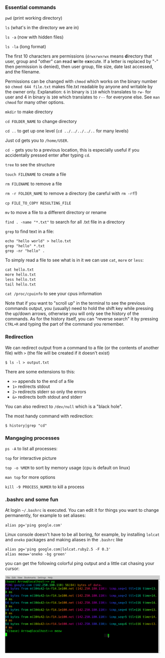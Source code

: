 ### Essential commands

 `pwd` (print working directory)

 `ls` (what's in the directory we are in)

 `ls -a` (now with hidden files)

 `ls -la` (long format)

The first 10 characters are permissions (`drwxrwxrwx` means **d**irectory that user, group and "other" can **r**ead **w**rite e**x**ecute. If a letter is replaced by "-" then permission is denied), then user group, file size, date last accessed, and the filename.

Permissions can be changed with `chmod` which works on the binary number so `chmod 644 file.txt` makes file.txt readable by anyone and writable by the owner only. Explanation: `6` in binary is `110` which translates to `rw-` for user and 4 in binary is `100` which translates to `r--` for everyone else.  See `man chmod` for many other options.

`mkdir` to make directory


`cd FOLDER_NAME` to change directory

`cd ..` to get up one level (`cd ../../../../..` for many levels)

Just cd gets you to `/home/USER`.

`cd -` gets you to a previous location, this is especially useful if you accidentally pressed enter after typing `cd`.

`tree` to see the structure

`touch FILENAME` to create a file

`rm FILENAME` to remove a file

`rm -r FOLDER_NAME` to remove a directory (be careful with `rm -rf`!)

`cp FILE_TO_COPY RESULTING_FILE`

`mv` to move a file to a different directory or rename


`find . -name "*.txt"` to search for all .txt file in a directory 

`grep` to find text in a file:

```
echo "hello world" > hello.txt
grep "hello" *.txt
grep -nr "hello" .
```

To simply read a file to see what is in it we can use `cat`, `more` or `less`:

```
cat hello.txt
more hello.txt
less hello.txt
tail hello.txt
```

`cat /proc/cpuinfo` to see your cpus information

Note that if you want to "scroll up" in the terminal to see the previous commands output, you (usually) need to hold the shift key while pressing the up/down arrows, otherwise you will only see the history of the commands. As for the history itself, you can "reverse search" it by pressing `CTRL+R` and typing the part of the command you remember.


### Redirection

We can redirect output from a command to a file (or the contents of another file) with `>` (the file will be created if it doesn't exist)

```
$ ls -l > output.txt
```

There are some extensions to this:
- `>>` appends to the end of a file
- `1>` redirects stdout
- `2>` redirects stderr so only the errors
- `&>` redirects both stdout and stderr

You can also redirect to `/dev/null` which is a "black hole".

The most handy command with redirection:

```
$ history|grep "cd"
```

### Mangaging processes

`ps -A` to list all processes:

`top` for interactive picture

`top -o %MEM` to sort by memory usage (cpu is default on linux)

`man top` for more options

`kill -9 PROCESS_NUMER` to kill a process

### .bashrc and some fun

At login `~/.bashrc` is executed. You can edit it for things you want to change permanently, for example to set aliases:

`alias pg='ping google.com'` 


Linux console doesn't have to be all boring, for example, by installing `lolcat` and `oneko` packages and making aliases in the `.bashrc` like

```
alias pg='ping google.com|lolcat.ruby2.5 -F 0.3'
alias meow='oneko -bg green'
```

you can get the following colorful ping output and a little cat chasing your cursor:

![](pictures/screenshot.png)
